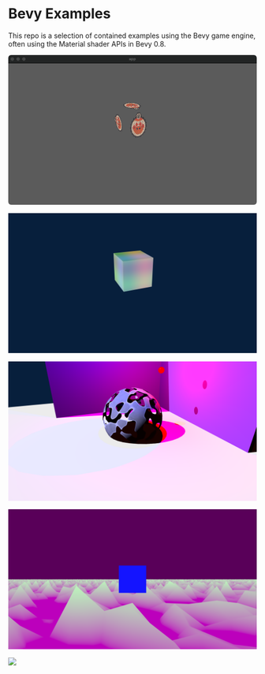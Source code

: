 # Bevy Examples

This repo is a selection of contained examples using the Bevy game engine, often using the Material shader APIs in Bevy 0.8.

![](examples/shader-test-001/readme/demo.png)

![](examples/shader-rgb-worldspace-cube/readme/demo.png)

![](examples/dissolve-sphere-standard-material-extensions/readme/demo.png)

![](examples/spacecraft-noiseland/readme/demo.png)

![](examples/cube-wave/readme/demo.gif)